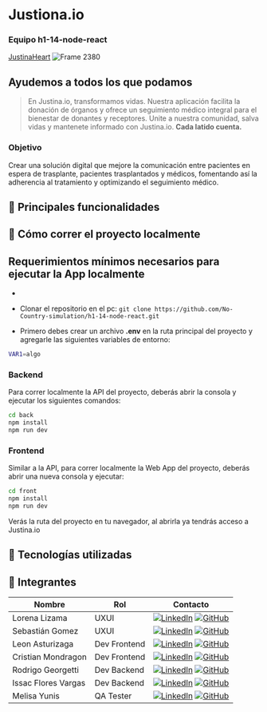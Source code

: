 # Justiona.io
### Equipo h1-14-node-react
[JustinaHeart](https://drive.google.com/file/d/1l-svAmhGb2ZDHQB2z_IRijSvScds_8wD/view?usp=sharing)
![Frame 2380](https://github.com/user-attachments/assets/702f2c28-37a4-4aff-bc6f-9c4c4f05d777)


## Ayudemos a todos los que podamos

> En Justina.io, transformamos vidas. 
> Nuestra aplicación facilita la donación de órganos y ofrece un seguimiento médico integral para el bienestar de donantes y receptores.
> Unite a nuestra comunidad, salva vidas y mantenete informado con Justina.io. 
> **Cada latido cuenta.**

### Objetivo
Crear una solución digital que mejore la comunicación entre pacientes en espera de trasplante, pacientes trasplantados y médicos, fomentando así la adherencia al tratamiento y optimizando el seguimiento médico.

## 🚀 Principales funcionalidades



## 🚀 Cómo correr el proyecto localmente

Requerimientos mínimos necesarios para ejecutar la App localmente
- 
- 

- Clonar el repositorio en el pc:
    `git clone https://github.com/No-Country-simulation/h1-14-node-react.git`

- Primero debes crear un archivo **.env** en la ruta principal del proyecto y agregarle las siguientes variables de entorno:
```sh
VAR1=algo
```

  ### Backend
Para correr localmente la API del proyecto, deberás abrir la consola y ejecutar los siguientes comandos:
 ```sh
cd back
npm install
npm run dev
```

  ### Frontend
Similar a la API, para correr localmente la Web App del proyecto, deberás abrir una nueva consola y ejecutar:
 ```sh
cd front
npm install
npm run dev
```

Verás la ruta del proyecto en tu navegador, al abrirla ya tendrás acceso a Justina.io 

## 🚀 Tecnologías utilizadas




## 🚀 Integrantes
| Nombre | Rol | Contacto |
| ------ | --- | --------------- |
| Lorena Lizama | UXUI | [![LinkedIn](https://img.shields.io/badge/linkedin%20-%230077B5.svg?style=for-the-badge&logo=linkedin&logoColor=white)](https://www.linkedin.com/in/lorenalizamag/) [![GitHub](https://img.shields.io/badge/github-%23121011.svg?style=for-the-badge&logo=github&logoColor=white)](https://github.com/LorenaLizama) |
| Sebastián Gomez | UXUI | [![LinkedIn](https://img.shields.io/badge/linkedin%20-%230077B5.svg?style=for-the-badge&logo=linkedin&logoColor=white)]() [![GitHub](https://img.shields.io/badge/github-%23121011.svg?style=for-the-badge&logo=github&logoColor=white)]() |
| Leon Asturizaga | Dev Frontend | [![LinkedIn](https://img.shields.io/badge/linkedin%20-%230077B5.svg?style=for-the-badge&logo=linkedin&logoColor=white)](https://www.linkedin.com/in/leon-asturizaga-94a80377/) [![GitHub](https://img.shields.io/badge/github-%23121011.svg?style=for-the-badge&logo=github&logoColor=white)](https://github.com/leonasturizaga) |
| Cristian Mondragon | Dev Frontend | [![LinkedIn](https://img.shields.io/badge/linkedin%20-%230077B5.svg?style=for-the-badge&logo=linkedin&logoColor=white)]() [![GitHub](https://img.shields.io/badge/github-%23121011.svg?style=for-the-badge&logo=github&logoColor=white)]() |
| Rodrigo Georgetti | Dev Backend | [![LinkedIn](https://img.shields.io/badge/linkedin%20-%230077B5.svg?style=for-the-badge&logo=linkedin&logoColor=white)](https://www.linkedin.com/in/rodrigo-georgetti/) [![GitHub](https://img.shields.io/badge/github-%23121011.svg?style=for-the-badge&logo=github&logoColor=white)](https://github.com/rodrigo-georgetti) |
| Issac Flores Vargas | Dev Backend | [![LinkedIn](https://img.shields.io/badge/linkedin%20-%230077B5.svg?style=for-the-badge&logo=linkedin&logoColor=white)]() [![GitHub](https://img.shields.io/badge/github-%23121011.svg?style=for-the-badge&logo=github&logoColor=white)]() |
| Melisa Yunis | QA Tester | [![LinkedIn](https://img.shields.io/badge/linkedin%20-%230077B5.svg?style=for-the-badge&logo=linkedin&logoColor=white)](https://www.linkedin.com/in/melisa-yunis/) [![GitHub](https://img.shields.io/badge/github-%23121011.svg?style=for-the-badge&logo=github&logoColor=white)](https://github.com/Melisayunis) |

